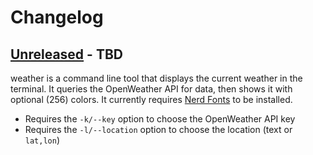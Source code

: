 # Changelog

<!-- next-header -->

## [Unreleased] - TBD

weather is a command line tool that displays the current weather in the terminal.
It queries the OpenWeather API for data, then shows it with optional (256) colors.
It currently requires [Nerd Fonts] to be installed.

* Requires the `-k/--key` option to choose the OpenWeather API key
* Requires the `-l/--location` option to choose the location (text or `lat,lon`)

<!-- next-url -->
[Unreleased]: https://github.com/gourlaysama/weather/compare/e1ab692...HEAD
[Nerd Fonts]: https://www.nerdfonts.com/